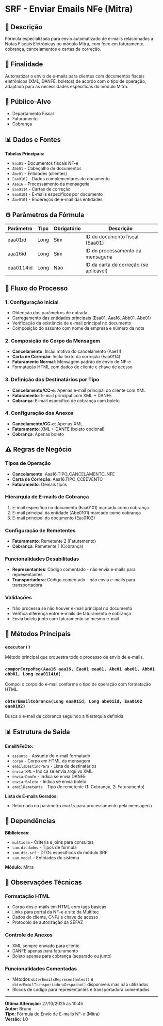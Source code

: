 # SRF - Enviar Emails NFe (Mitra)

## 📖 Descrição
Fórmula especializada para envio automatizado de e-mails relacionados a Notas Fiscais Eletrônicas no módulo Mitra, com foco em faturamento, cobrança, cancelamentos e cartas de correção.

## 🎯 Finalidade
Automatizar o envio de e-mails para clientes com documentos fiscais eletrônicos (XML, DANFE, boletos) de acordo com o tipo de operação, adaptado para as necessidades específicas do módulo Mitra.

## 👥 Público-Alvo
- Departamento Fiscal
- Faturamento
- Cobrança

## 📊 Dados e Fontes

**Tabelas Principais:**
- `Eaa01` - Documentos fiscais NF-e
- `Abb01` - Cabeçalho de documentos
- `Abe01` - Entidades (clientes)
- `Eaa0102` - Dados complementares do documento
- `Aaa16` - Processamento da mensageria
- `Eaa0114` - Cartas de correção
- `Eaa0101` - E-mails específicos por documento
- `Abe0101` - Endereços de e-mail das entidades

## ⚙️ Parâmetros da Fórmula

| Parâmetro | Tipo | Obrigatório | Descrição |
|-----------|------|-------------|-----------|
| eaa01id | Long | Sim | ID do documento fiscal (Eaa01) |
| aaa16id | Long | Sim | ID do processamento da mensageria |
| eaa0114id | Long | Não | ID da carta de correção (se aplicável) |

## 🔄 Fluxo do Processo

### 1. **Configuração Inicial**
- Obtenção dos parâmetros de entrada
- Carregamento das entidades principais (Eaa01, Aaa16, Abb01, Abe01)
- Verificação da existência de e-mail principal no documento
- Composição do assunto com nome da empresa e número da nota

### 2. **Composição do Corpo da Mensagem**
- **Cancelamento**: Inclui motivo do cancelamento (Aae11)
- **Carta de Correção**: Inclui texto da correção (Eaa0114)
- **Faturamento Normal**: Mensagem padrão de envio de NF-e
- Formatação HTML com dados do cliente e chave de acesso

### 3. **Definição dos Destinatários por Tipo**
- **Cancelamento/CC-e**: Apenas e-mail principal do cliente com XML
- **Faturamento**: E-mail principal com XML + DANFE
- **Cobrança**: E-mail específico de cobrança com boleto

### 4. **Configuração dos Anexos**
- **Cancelamento/CC-e**: Apenas XML
- **Faturamento**: XML + DANFE (boleto opcional)
- **Cobrança**: Apenas boleto

## ⚠️ Regras de Negócio

### Tipos de Operação
- **Cancelamento**: Aaa16.TIPO_CANCELAMENTO_NFE
- **Carta de Correção**: Aaa16.TIPO_CCEEVENTO  
- **Faturamento**: Demais tipos

### Hierarquia de E-mails de Cobrança
1. E-mail específico no documento (Eaa0101) marcado como cobrança
2. E-mail principal da entidade (Abe0101) marcado como cobrança
3. E-mail principal do documento (Eaa0102)

### Configuração de Remetentes
- **Faturamento**: Remetente 2 (Faturamento)
- **Cobrança**: Remetente 1 (Cobrança)

### Funcionalidades Desabilitadas
- **Representantes**: Código comentado - não envia e-mails para representantes
- **Transportadora**: Código comentado - não envia e-mails para transportadora

### Validações
- Não processa se não houver e-mail principal no documento
- Verifica diferença entre e-mails de faturamento e cobrança
- Envia boleto junto com faturamento se mesmo e-mail

## 🔧 Métodos Principais

### `executar()`
Método principal que orquestra todo o processo de envio de e-mails.

### `comporCorpoMsg(Aaa16 aaa16, Eaa01 eaa01, Abe01 abe01, Abb01 abb01, Long eaa0114id)`
Compoi o corpo do e-mail conforme o tipo de operação com formatação HTML.

### `obterEmailCobranca(Long eaa01id, Long abe01id, Eaa0102 eaa0102)`
Busca o e-mail de cobrança seguindo a hierarquia definida.

## 📊 Estrutura de Saída

**EmailNFeDto:**
- `assunto` - Assunto do e-mail formatado
- `corpo` - Corpo em HTML da mensagem
- `emailsDestinoPara` - Lista de destinatários
- `enviarXML` - Indica se envia arquivo XML
- `enviarDanfe` - Indica se envia DANFE
- `enviarBoleto` - Indica se envia boleto
- `emailRemetente` - Tipo de remetente (1: Cobrança, 2: Faturamento)

**Lista de E-mails Gerados:**
- Retornada no parâmetro `emails` para processamento pela mensageria

## 🔧 Dependências

**Bibliotecas:**
- `multiorm` - Criteria e joins para consultas
- `sam.dicdados` - Tipos de fórmula
- `sam.dto.srf` - DTOs específicos do módulo SRF
- `sam.model` - Entidades do sistema

**Módulo:** Mitra

## 📝 Observações Técnicas

### Formatação HTML
- Corpo dos e-mails em HTML com tags básicas
- Links para portal da NF-e e site da Multitec
- Dados do cliente, CNPJ e chave de acesso
- Protocolo de autorização da SEFAZ

### Controle de Anexos
- XML sempre enviado para cliente
- DANFE apenas para faturamento
- Boleto apenas para cobrança (separado ou junto)

### Funcionalidades Comentadas
- Métodos `obterEmailsRepresentantes()` e `obterEmailTransportadoraDespacho()` disponíveis mas não utilizados
- Blocos de código para representantes e transportadora comentados

---

**Última Alteração:** 27/10/2025 às 10:45  
**Autor:** Bruno  
**Tipo:** Fórmula de Envio de E-mails NF-e (Mitra)  
**Versão:** 1.0